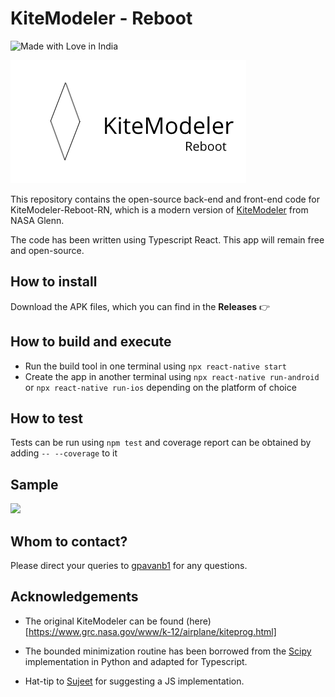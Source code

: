 # KiteModeler - Reboot

![Made with Love in India](https://madewithlove.org.in/badge.svg)

![img](assets/logo.png)

This repository contains the open-source back-end and front-end
code for KiteModeler-Reboot-RN, which is a modern
version of [KiteModeler](https://www.grc.nasa.gov/WWW/K-12/airplane/kiteprog.html) from NASA Glenn.

The code has been written using Typescript React. This app will remain free and open-source.

## How to install

Download the APK files, which you can find in the **Releases** 👉

## How to build and execute
* Run the build tool in one terminal using `npx react-native start`
* Create the app in another terminal using `npx react-native run-android` or `npx react-native run-ios` 
depending on the platform of choice

## How to test

Tests can be run using `npm test` and coverage report can be obtained by adding `-- --coverage` to it

## Sample

<img src="sample/sample.PNG" width="600">

## Whom to contact?

Please direct your queries to [gpavanb1](http://github.com/gpavanb1)
for any questions.

## Acknowledgements

* The original KiteModeler can be found (here)[https://www.grc.nasa.gov/www/k-12/airplane/kiteprog.html]

* The bounded minimization routine has been borrowed from the [Scipy]() implementation in Python
and adapted for Typescript.

* Hat-tip to [Sujeet](https://github.com/sujeet) for suggesting a JS implementation.